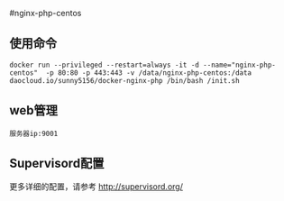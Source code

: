 #nginx-php-centos

## 使用命令
```
docker run --privileged --restart=always -it -d --name="nginx-php-centos"  -p 80:80 -p 443:443 -v /data/nginx-php-centos:/data  daocloud.io/sunny5156/docker-nginx-php /bin/bash /init.sh

```
## web管理
```
服务器ip:9001
```

## Supervisord配置
更多详细的配置，请参考 http://supervisord.org/

